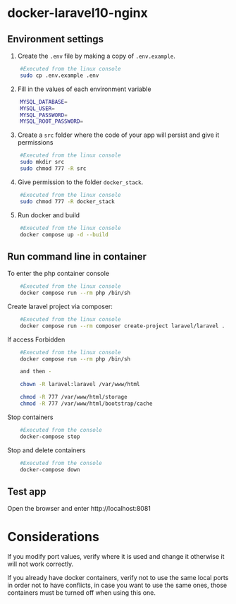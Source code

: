 # docker-laravel10-nginx

## Environment settings

1. Create the `.env` file by making a copy of `.env.example`.

```bash
    #Executed from the linux console
    sudo cp .env.example .env  
```
2. Fill in the values of each environment variable

```bash
    MYSQL_DATABASE=
    MYSQL_USER=
    MYSQL_PASSWORD=
    MYSQL_ROOT_PASSWORD=
```
3. Create a `src` folder where the code of your app will persist and give it permissions

```bash
    #Executed from the linux console
    sudo mkdir src
    sudo chmod 777 -R src
```
4. Give permission to the folder `docker_stack`.

```bash
    #Executed from the linux console
    sudo chmod 777 -R docker_stack
```
5. Run docker and build

```bash
    #Executed from the linux console
    docker compose up -d --build
```

## Run command line in container

To enter the php container console

```bash
    #Executed from the linux console
    docker compose run --rm php /bin/sh
```
Create laravel project via composer:

```bash
    #Executed from the linux console
    docker compose run --rm composer create-project laravel/laravel .
```
If access Forbidden

```bash
    #Executed from the linux console
    docker compose run --rm php /bin/sh

    and then - 

    chown -R laravel:laravel /var/www/html

    chmod -R 777 /var/www/html/storage
    chmod -R 777 /var/www/html/bootstrap/cache

```

Stop containers

```bash
    #Executed from the console
    docker-compose stop

```

Stop and delete containers

```bash
    #Executed from the console
    docker-compose down

```
## Test app

Open the browser and enter http://localhost:8081

# Considerations

If you modify port values, verify where it is used and change it otherwise it will not work correctly.

If you already have docker containers, verify not to use the same local ports in order not to have conflicts, in case you want to use the same ones, those containers must be turned off when using this one.